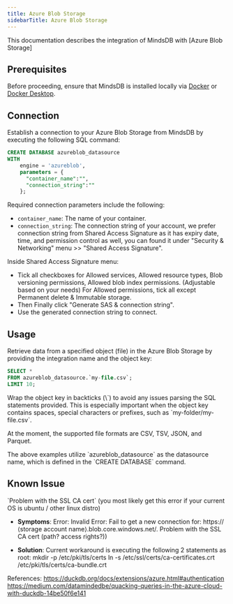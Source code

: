 ```yaml
---
title: Azure Blob Storage
sidebarTitle: Azure Blob Storage
---
```


This documentation describes the integration of MindsDB with [Azure Blob Storage]

## Prerequisites

Before proceeding, ensure that MindsDB is installed locally via [Docker](/setup/self-hosted/docker) or [Docker Desktop](/setup/self-hosted/docker-desktop).

## Connection

Establish a connection to your Azure Blob Storage from MindsDB by executing the following SQL command:

```sql
CREATE DATABASE azureblob_datasource
WITH
    engine = 'azureblob',
    parameters = {
      "container_name":"",
      "connection_string":""
    };
```

Required connection parameters include the following:

* `container_name`: The name of your container.
* `connection_string`: The connection string of your account, we prefer connection string from Shared Access Signature as it has expiry date, time, and permission control as well, you can found it under "Security & Networking" menu >> "Shared Access Signature".

Inside Shared Access Signature menu:
* Tick all checkboxes for Allowed services, Allowed resource types, Blob versioning permissions, Allowed blob index permissions.
(Adjustable based on your needs) For Allowed permissions, tick all except Permanent delete & Immutable storage.
* Then Finally click "Generate SAS & connection string".
* Use the generated connection string to connect.


## Usage

Retrieve data from a specified object (file) in the Azure Blob Storage by providing the integration name and the object key:

```sql
SELECT *
FROM azureblob_datasource.`my-file.csv`;
LIMIT 10;
```

<Tip>
Wrap the object key in backticks (\`) to avoid any issues parsing the SQL statements provided. This is especially important when the object key contains spaces, special characters or prefixes, such as `my-folder/my-file.csv`.

At the moment, the supported file formats are CSV, TSV, JSON, and Parquet. 
</Tip>

<Note>
The above examples utilize `azureblob_datasource` as the datasource name, which is defined in the `CREATE DATABASE` command.
</Note>

## Known Issue
<Warning>
`Problem with the SSL CA cert` (you most likely get this error if your current OS is ubuntu / other linux distro)

* **Symptoms**: Error: Invalid Error: Fail to get a new connection for: https://⟨storage account name⟩.blob.core.windows.net/. Problem with the SSL CA cert (path? access rights?))

* **Solution**:
Current workaround is executing the following 2 statements as root:
mkdir -p /etc/pki/tls/certs
ln -s /etc/ssl/certs/ca-certificates.crt /etc/pki/tls/certs/ca-bundle.crt

References:
https://duckdb.org/docs/extensions/azure.html#authentication
https://medium.com/datamindedbe/quacking-queries-in-the-azure-cloud-with-duckdb-14be50f6e141
</Warning>
